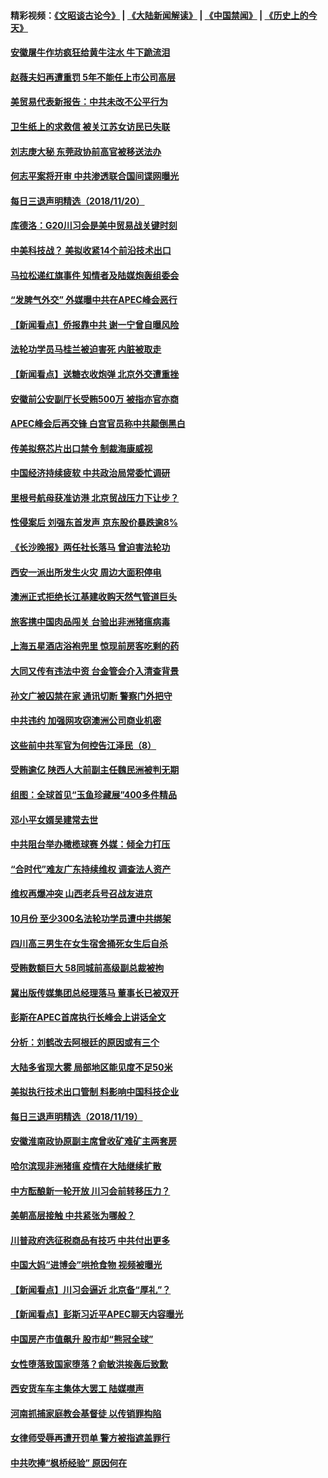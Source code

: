 #### 精彩视频：[《文昭谈古论今》](https://github.com/gfw-breaker/wenzhao/blob/master/README.md?t=11210632) | [《大陆新闻解读》](https://github.com/gfw-breaker/ntdtv-comedy/blob/master/README.md?t=11210632) | [《中国禁闻》](https://github.com/gfw-breaker/ntdtv-news/blob/master/README.md?t=11210632) | [《历史上的今天》](https://github.com/gfw-breaker/today-in-history/blob/master/README.md?t=11210632) 

#### [安徽屠牛作坊疯狂给黄牛注水 牛下跪流泪](../pages/nsc413/n10865158.md?t=11210632) 


#### [赵薇夫妇再遭重罚 5年不能任上市公司高层](../pages/nsc413/n10865167.md?t=11210632) 

#### [美贸易代表新报告：中共未改不公平行为](../pages/nsc413/n10865131.md?t=11210632) 

#### [卫生纸上的求救信 被关江苏女访民已失联](../pages/nsc413/n10865007.md?t=11210632) 

#### [刘志庚大秘 东莞政协前高官被移送法办](../pages/nsc413/n10865035.md?t=11210632) 

#### [何志平案将开审 中共渗透联合国间谍网曝光](../pages/nsc413/n10864874.md?t=11210632) 

#### [每日三退声明精选（2018/11/20）](../pages/nsc413/n10865030.md?t=11210632) 

#### [库德洛：G20川习会是美中贸易战关键时刻](../pages/nsc413/n10864773.md?t=11210632) 

#### [中美科技战？ 美拟收紧14个前沿技术出口](../pages/nsc413/n10864753.md?t=11210632) 

#### [马拉松递红旗事件 知情者及陆媒炮轰组委会](../pages/nsc413/n10864595.md?t=11210632) 

#### [“发脾气外交” 外媒曝中共在APEC峰会恶行](../pages/nsc413/n10864632.md?t=11210632) 

#### [【新闻看点】侨报靠中共 谢一宁曾自曝风险](../pages/nsc413/n10864543.md?t=11210632) 

#### [法轮功学员马桂兰被迫害死 内脏被取走](../pages/nsc413/n10863824.md?t=11210632) 

#### [【新闻看点】送糖衣收炮弹 北京外交遭重挫](../pages/nsc413/n10864332.md?t=11210632) 

#### [安徽前公安副厅长受贿500万 被指亦官亦商](../pages/nsc413/n10864660.md?t=11210632) 

#### [APEC峰会后再交锋 白宫官员称中共颠倒黑白](../pages/nsc413/n10864695.md?t=11210632) 

#### [传美拟祭芯片出口禁令 制裁海康威视](../pages/nsc413/n10864457.md?t=11210632) 

#### [中国经济持续疲软 中共政治局常委忙调研](../pages/nsc413/n10864240.md?t=11210632) 

#### [里根号航母获准访港 北京贸战压力下让步？](../pages/nsc413/n10864106.md?t=11210632) 

#### [性侵案后 刘强东首发声 京东股价暴跌逾8%](../pages/nsc413/n10864376.md?t=11210632) 

#### [《长沙晚报》两任社长落马 曾迫害法轮功](../pages/nsc413/n10864136.md?t=11210632) 

#### [西安一派出所发生火灾 周边大面积停电](../pages/nsc413/n10864225.md?t=11210632) 

#### [澳洲正式拒绝长江基建收购天然气管道巨头](../pages/nsc413/n10864350.md?t=11210632) 

#### [旅客携中国肉品闯关 台验出非洲猪瘟病毒](../pages/nsc413/n10864299.md?t=11210632) 

#### [上海五星酒店浴袍兜里 惊现前房客吃剩的药](../pages/nsc413/n10864251.md?t=11210632) 

#### [大同又传有违法中资 台金管会介入清查背景](../pages/nsc413/n10864235.md?t=11210632) 

#### [孙文广被囚禁在家 通讯切断 警察门外把守](../pages/nsc413/n10864180.md?t=11210632) 

#### [中共违约 加强网攻窃澳洲公司商业机密](../pages/nsc413/n10863852.md?t=11210632) 


#### [这些前中共军官为何控告江泽民（8）](../pages/nsc413/n10862733.md?t=11210632) 

#### [受贿逾亿 陕西人大前副主任魏民洲被判无期](../pages/nsc413/n10863619.md?t=11210632) 

#### [组图：全球首见“玉鱼珍藏展”400多件精品](../pages/nsc413/n10863164.md?t=11210632) 

#### [邓小平女婿吴建常去世](../pages/nsc413/n10863509.md?t=11210632) 

#### [中共阻台举办橄榄球赛 外媒：倾全力打压](../pages/nsc413/n10863407.md?t=11210632) 

#### [“合时代”难友广东持续维权 调查法人资产](../pages/nsc413/n10862510.md?t=11210632) 

#### [维权再爆冲突 山西老兵号召战友进京](../pages/nsc413/n10862887.md?t=11210632) 

#### [10月份 至少300名法轮功学员遭中共绑架](../pages/nsc413/n10858359.md?t=11210632) 

#### [四川高三男生在女生宿舍捅死女生后自杀](../pages/nsc413/n10863159.md?t=11210632) 

#### [受贿数额巨大 58同城前高级副总裁被拘](../pages/nsc413/n10863198.md?t=11210632) 

#### [冀出版传媒集团总经理落马 董事长已被双开](../pages/nsc413/n10862970.md?t=11210632) 

#### [彭斯在APEC首席执行长峰会上讲话全文](../pages/nsc413/n10862507.md?t=11210632) 

#### [分析：刘鹤改去阿根廷的原因或有三个](../pages/nsc413/n10862783.md?t=11210632) 

#### [大陆多省现大雾 局部地区能见度不足50米](../pages/nsc413/n10862934.md?t=11210632) 

#### [美拟执行技术出口管制 料影响中国科技企业](../pages/nsc413/n10862505.md?t=11210632) 

#### [每日三退声明精选（2018/11/19）](../pages/nsc413/n10862941.md?t=11210632) 

#### [安徽淮南政协原副主席曾收矿难矿主两套房](../pages/nsc413/n10862427.md?t=11210632) 

#### [哈尔滨现非洲猪瘟 疫情在大陆继续扩散](../pages/nsc413/n10862491.md?t=11210632) 

#### [中方酝酿新一轮开放 川习会前转移压力？](../pages/nsc413/n10862118.md?t=11210632) 

#### [美朝高层接触 中共紧张为哪般？](../pages/nsc413/n10862181.md?t=11210632) 

#### [川普政府选征税商品有技巧 中共付出更多](../pages/nsc413/n10862436.md?t=11210632) 

#### [中国大妈“进博会”哄抢食物 视频被曝光](../pages/nsc413/n10862331.md?t=11210632) 

#### [【新闻看点】川习会逼近 北京备“厚礼”？](../pages/nsc413/n10862214.md?t=11210632) 

#### [【新闻看点】彭斯习近平APEC聊天内容曝光](../pages/nsc413/n10862108.md?t=11210632) 

#### [中国房产市值飙升 股市却“熊冠全球”](../pages/nsc413/n10862266.md?t=11210632) 

#### [女性堕落致国家堕落？俞敏洪挨轰后致歉](../pages/nsc413/n10862239.md?t=11210632) 

#### [西安货车车主集体大罢工 陆媒噤声](../pages/nsc413/n10862121.md?t=11210632) 

#### [河南抓捕家庭教会基督徒 以传销罪构陷](../pages/nsc413/n10862152.md?t=11210632) 

#### [女律师受辱再遭开罚单 警方被指遮盖罪行](../pages/nsc413/n10862105.md?t=11210632) 

#### [中共吹捧“枫桥经验” 原因何在](../pages/nsc413/n10862101.md?t=11210632) 

